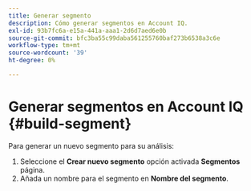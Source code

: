 ```yaml
---
title: Generar segmento
description: Cómo generar segmentos en Account IQ.
exl-id: 93b7fc6a-e15a-441a-aaa1-2d6d7aed6e0b
source-git-commit: bfc3ba55c99daba561255760baf273b6538a3c6e
workflow-type: tm+mt
source-wordcount: '39'
ht-degree: 0%

---
```


# Generar segmentos en Account IQ {#build-segment}

Para generar un nuevo segmento para su análisis:

1. Seleccione el **Crear nuevo segmento** opción activada **Segmentos** página.
1. Añada un nombre para el segmento en **Nombre del segmento**.
